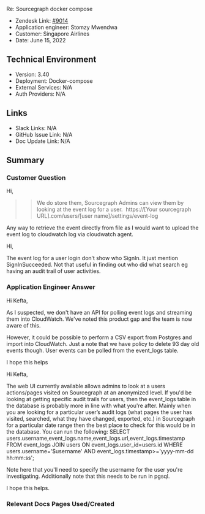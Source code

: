  Re: Sourcegraph docker compose <!-- Ticket Title  Hint: include keywords to make it searchable -->

- Zendesk Link: [#9014](https://sourcegraph.zendesk.com/agent/tickets/9014)
- Application engineer: Stomzy Mwendwa
- Customer: Singapore Airlines <!-- Redact if this contains personally identifying information -->
- Date: June 15, 2022

<!-- Data populated from integration, speak to Ben Gordon or Michael Bali if not working -->
<!-- During Internal team trial, fill missing data manually (we are waiting for all data to sync) -->

## Technical Environment
- Version: ​3.40
- Deployment: Docker-compose
- External Services: N/A
- Auth Providers: N/A


## Links
<!-- Data for application engineer manual entry -->
- Slack Links: N/A
- GitHub Issue Link: N/A
- Doc Update Link: N/A

## Summary
### Customer Question
Hi,

>> We do store them, Sourcegraph Admins can view them by looking at the event log for a user. 
https://[Your sourcegraph URL].com/users/[user name]/settings/event-log


Any way to retrieve the event directly from file as I would want to upload the event log to cloudwatch log
via cloudwatch agent.

Hi,

The event log for a user login don’t show who SignIn. It just mention SignInSucceeded.
Not that useful in finding out who did what search eg having an audit trail of user activities.
### Application Engineer Answer

Hi Kefta,

As I suspected, we don't have an API for polling event logs and streaming them into CloudWatch. We've noted this product gap and the team is now aware of this.

However, it could be possible to perform a CSV export from Postgres and import into CloudWatch. Just a note that we have policy to delete 93 day old events though. User events can be polled from the event_logs table.

I hope this helps


Hi Kefta,

The web UI currently available allows admins to look at a users actions/pages visited on Sourcegraph at an anonymized level. If you'd be looking at getting specific audit trails for users, then the event_logs table in the database is probably more in line with what you're after. Mainly when you are looking for a particular user’s audit logs (what pages the user has visited, searched, what they have changed, exported, etc.) in Sourcegraph for a particular date range then the best place to check for this would be in the database. You can run the following:
SELECT users.username,event_logs.name,event_logs.url,event_logs.timestamp
FROM event_logs
JOIN users ON event_logs.user_id=users.id
WHERE users.username='$username' AND event_logs.timestamp>='yyyy-mm-dd hh:mm:ss';

Note here that you'll need to specify the username for the user you're investigating. Additionally note that this needs to be run in pgsql. 

I hope this helps.
### Relevant Docs Pages Used/Created
